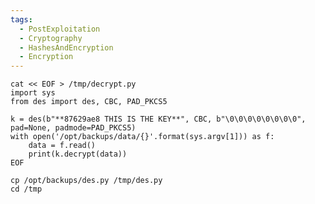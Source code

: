 ```yaml
---
tags:
  - PostExploitation
  - Cryptography
  - HashesAndEncryption
  - Encryption
---
```

	cat << EOF > /tmp/decrypt.py
	import sys
	from des import des, CBC, PAD_PKCS5
	
	k = des(b"**87629ae8 THIS IS THE KEY**", CBC, b"\0\0\0\0\0\0\0\0", pad=None, padmode=PAD_PKCS5)
	with open('/opt/backups/data/{}'.format(sys.argv[1])) as f:
	    data = f.read()
	    print(k.decrypt(data))
	EOF
	
	cp /opt/backups/des.py /tmp/des.py
	cd /tmp
